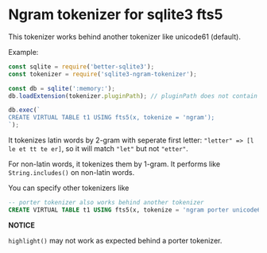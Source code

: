 
# Ngram tokenizer for sqlite3 fts5

This tokenizer works behind another tokenizer like unicode61 (default). 

Example: 
```js
const sqlite = require('better-sqlite3');
const tokenizer = require('sqlite3-ngram-tokenizer');

const db = sqlite(':memory:');
db.loadExtension(tokenizer.pluginPath); // pluginPath does not contain extension

db.exec(`
CREATE VIRTUAL TABLE t1 USING fts5(x, tokenize = 'ngram');
`);

```

It tokenizes latin words by 2-gram with seperate first letter: `"letter" => [l le et tt te er]`, so it will match `"let"` but not `"etter"`.

For non-latin words, it tokenizes them by 1-gram. It performs like `String.includes()` on non-latin words. 

You can specify other tokenizers like 
```sql
-- porter tokenizer also works behind another tokenizer
CREATE VIRTUAL TABLE t1 USING fts5(x, tokenize = 'ngram porter unicode61 remove_diacritics 1');
```

**NOTICE**

`highlight()` may not work as expected behind a porter tokenizer. 
